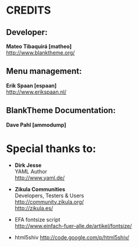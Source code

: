 
# CREDITS

## Developer:
**Mateo Tibaquirá [matheo]**  
http://www.blanktheme.org/

## Menu management:
**Erik Spaan [espaan]**  
http://www.erikspaan.nl/

## BlankTheme Documentation:
**Dave Pahl [ammodump]**  


# Special thanks to:

* **Dirk Jesse**  
  YAML Author  
  http://www.yaml.de/

* **Zikula Communities**  
  Developers, Testers & Users  
  http://community.zikula.org/  
  http://zikula.es/

* EFA fontsize script  
  http://www.einfach-fuer-alle.de/artikel/fontsize/

* html5shiv
  http://code.google.com/p/html5shiv/
